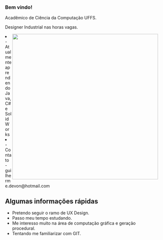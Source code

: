 ### Bem vindo! 
<p>Acadêmico de Ciência da Computação UFFS.            
</p>
<p>Designer Industrial nas horas vagas.
</p>

<img align="right" src="https://user-images.githubusercontent.com/49656211/94379267-9028f680-0105-11eb-8155-98eaeae8886e.gif" width="480" />

<li>-  Atualmente aprendendo Java, C# e Solid Works</li>
<li>-  Contato - guilherme.devon@hotmail.com</li>


<h2> Algumas informações rápidas</h2>
<ul>
    <li> Pretendo seguir o ramo de UX Design.</li>
    <li> Passo meu tempo estudando.</li>
    <li> Me interesso muito na área de computação gráfica e geração procedural.</li>
    <li> Tentando me familiarizar com GIT.</li>
    
</ul>





